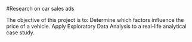#Research on car sales ads

The objective of this project is to:
     Determine which factors influence the price of a vehicle.
     Apply Exploratory Data Analysis to a real-life analytical case study.
